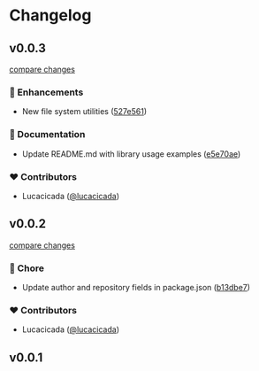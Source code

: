 # Changelog


## v0.0.3

[compare changes](https://github.com/lucacicada/voidlib/compare/v0.0.2...v0.0.3)

### 🚀 Enhancements

- New file system utilities ([527e561](https://github.com/lucacicada/voidlib/commit/527e561))

### 📖 Documentation

- Update README.md with library usage examples ([e5e70ae](https://github.com/lucacicada/voidlib/commit/e5e70ae))

### ❤️ Contributors

- Lucacicada ([@lucacicada](https://github.com/lucacicada))

## v0.0.2

[compare changes](https://github.com/lucacicada/voidlib/compare/v0.0.1...v0.0.2)

### 🏡 Chore

- Update author and repository fields in package.json ([b13dbe7](https://github.com/lucacicada/voidlib/commit/b13dbe7))

### ❤️ Contributors

- Lucacicada ([@lucacicada](https://github.com/lucacicada))

## v0.0.1

